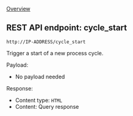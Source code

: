 [Overview](_OVERVIEW.md) 

## REST API endpoint: cycle_start

`http://IP-ADDRESS/cycle_start`


Trigger a start of a new process cycle.

Payload:
- No payload needed

Response:
- Content type: `HTML`
- Content: Query response
